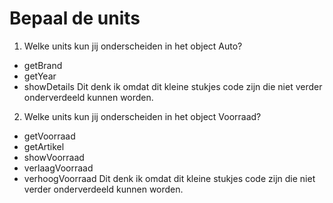 # Bepaal de units
1. Welke units kun jij onderscheiden in het object Auto?

* getBrand
* getYear
* showDetails
Dit denk ik omdat dit kleine stukjes code zijn die niet verder onderverdeeld kunnen worden.

2. Welke units kun jij onderscheiden in het object Voorraad?

* getVoorraad
* getArtikel
* showVoorraad
* verlaagVoorraad
* verhoogVoorraad
Dit denk ik omdat dit kleine stukjes code zijn die niet verder onderverdeeld kunnen worden.